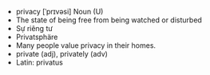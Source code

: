 - privacy [ˈprɪvəsi] Noun (U)  
- The state of being free from being watched or disturbed  
- Sự riêng tư  
- Privatsphäre  
- Many people value privacy in their homes.  
- private (adj), privately (adv)  
- Latin: privatus